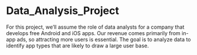 # Data_Analysis_Project
For this project, we’ll assume the role of data analysts for a company that develops free Android and iOS apps. Our revenue comes primarily from in-app ads, so attracting more users is essential. The goal is to analyze data to identify app types that are likely to draw a large user base.
